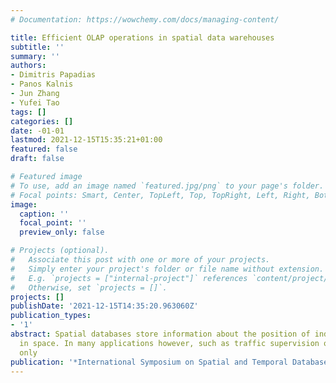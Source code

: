```yaml
---
# Documentation: https://wowchemy.com/docs/managing-content/

title: Efficient OLAP operations in spatial data warehouses
subtitle: ''
summary: ''
authors:
- Dimitris Papadias
- Panos Kalnis
- Jun Zhang
- Yufei Tao
tags: []
categories: []
date: -01-01
lastmod: 2021-12-15T15:35:21+01:00
featured: false
draft: false

# Featured image
# To use, add an image named `featured.jpg/png` to your page's folder.
# Focal points: Smart, Center, TopLeft, Top, TopRight, Left, Right, BottomLeft, Bottom, BottomRight.
image:
  caption: ''
  focal_point: ''
  preview_only: false

# Projects (optional).
#   Associate this post with one or more of your projects.
#   Simply enter your project's folder or file name without extension.
#   E.g. `projects = ["internal-project"]` references `content/project/deep-learning/index.md`.
#   Otherwise, set `projects = []`.
projects: []
publishDate: '2021-12-15T14:35:20.963060Z'
publication_types:
- '1'
abstract: Spatial databases store information about the position of individual objects
  in space. In many applications however, such as traffic supervision or mobile communications,
  only
publication: '*International Symposium on Spatial and Temporal Databases*'
---
```

